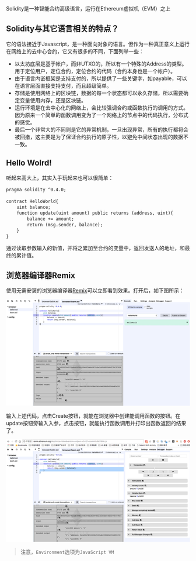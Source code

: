 Solidity是一种智能合约高级语言，运行在Ethereum虚拟机（EVM）之上

## Solidity与其它语言相关的特点？

它的语法接近于Javascript，是一种面向对象的语言。但作为一种真正意义上运行在网络上的去中心合约，它又有很多的不同，下面列举一些：

* 以太坊底层是基于帐户，而非UTXO的，所以有一个特殊的Address的类型。用于定位用户，定位合约，定位合约的代码（合约本身也是一个帐户）。
* 由于语言内嵌框架是支持支付的，所以提供了一些关键字，如payable，可以在语言层面直接支持支付，而且超级简单。
* 存储是使用网络上的区块链，数据的每一个状态都可以永久存储，所以需要确定变量使用内存，还是区块链。
* 运行环境是在去中心化的网络上，会比较强调合约或函数执行的调用的方式。因为原来一个简单的函数调用变为了一个网络上的节点中的代码执行，分布式的感觉。
* 最后一个非常大的不同则是它的异常机制，一旦出现异常，所有的执行都将会被回撤，这主要是为了保证合约执行的原子性，以避免中间状态出现的数据不一致。

## Hello Wolrd!

听起来高大上，其实入手玩起来也可以很简单：

    pragma solidity ^0.4.0;

    contract HelloWorld{
        uint balance;
        function update(uint amount) public returns (address, uint){
            balance += amount;
            return (msg.sender, balance);
        }
    }

通过读取参数输入的新值，并将之累加至合约的变量中，返回发送人的地址，和最终的累计值。

## 浏览器编译器Remix

使用无需安装的浏览器编译器[Remix](http://remix.ethereum.org/)可以立即看到效果。打开后，如下图所示：

![](img/3_1.png)

输入上述代码，点击Create按钮，就能在浏览器中创建能调用函数的按钮。在update按钮旁输入入参，点击按钮，就能执行函数调用并打印出函数返回的结果了。

![](img/3_2.png)

> 注意，`Environment`选项为`JavaScript VM`

